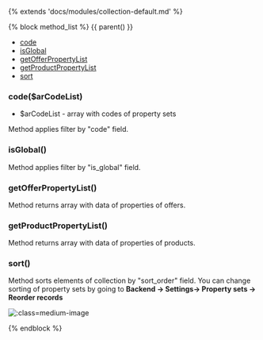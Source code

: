 {% extends 'docs/modules/collection-default.md' %}

{% block method_list %}
{{ parent() }}

* [code](#codearcodelist)
* [isGlobal](#isglobal)
* [getOfferPropertyList](#getofferpropertylist)
* [getProductPropertyList](#getproductpropertylist)
* [sort](#sort)

### code($arCodeList)
* $arCodeList - array with codes of property sets

Method applies filter by "code" field.

### isGlobal()

Method applies filter by "is_global" field.

### getOfferPropertyList()

Method returns array with data of properties of offers.

### getProductPropertyList()

Method returns array with data of properties of products. 

### sort()

Method sorts elements of collection by "sort_order" field. You can change sorting of property sets by going to **Backend -> Settings-> Property sets -> Reorder records**

![](./../../../assets/images/backend-property-set-2.png ':class=medium-image')

{% endblock %}
